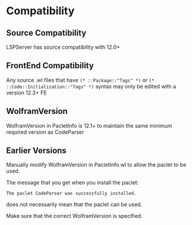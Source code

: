 
# Compatibility


## Source Compatibility

LSPServer has source compatibility with 12.0+


## FrontEnd Compatibility

Any source .wl files that have `(* ::Package::"Tags" *)` or `(* ::Code::Initialization::"Tags" *)` syntax may only be edited with a version 12.3+ FE 


## WolframVersion

WolframVersion in PacletInfo is 12.1+ to maintain the same minimum required version as CodeParser


## Earlier Versions

Manually modify WolframVersion in PacletInfo.wl to allow the paclet to be used.

The message that you get when you install the paclet:
```
The paclet CodeParser was successfully installed.
```
does not necessarily mean that the paclet can be used.

Make sure that the correct WolframVersion is specified.
